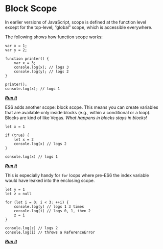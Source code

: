 # Block Scope

In earlier versions of JavaScript, scope is defined at the function level except for the top-level, “global” scope, which is accessible everywhere.

The following shows how function scope works:

    var x = 1;
    var y = 2;

    function printer() {
        var x = 3;
        console.log(x); // logs 3
        console.log(y); // logs 2
    }

    printer();
    console.log(x); // logs 1

**_[Run it](https://repl.it/MsJa)_**

ES6 adds another scope: block scope. This means you can create variables that are available only inside blocks (e.g., within a conditional or a loop). Blocks are kind of like Vegas. _What happens in blocks stays in blocks!_

    let x = 1

    if (true) {
        let x = 2
        console.log(x) // logs 2
    }

    console.log(x) // logs 1

**_[Run it](https://repl.it/MsJf)_**

This is especially handy for `for` loops where pre-ES6 the index variable would have leaked into the enclosing scope.

    let y = 1
    let z = null

    for (let i = 0; i < 3; ++i) {
        console.log(y) // logs 1 3 times
        console.log(i) // logs 0, 1, then 2
        z = i
    }

    console.log(z) // logs 2
    console.log(i) // throws a ReferenceError

**_[Run it](https://repl.it/MsJi)_**

